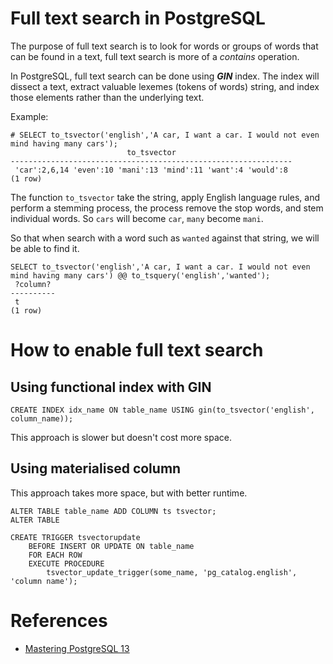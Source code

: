 # Full text search in PostgreSQL
The purpose of full text search is to look for words or groups of words that can be found in a text, full text search is more of a *contains* operation.

In PostgreSQL, full text search can be done using ***GIN*** index. The index will dissect a text, extract valuable lexemes (tokens of words) string, and index those elements rather than the underlying text.

Example:
```
# SELECT to_tsvector('english','A car, I want a car. I would not even mind having many cars');
                          to_tsvector                          
---------------------------------------------------------------
 'car':2,6,14 'even':10 'mani':13 'mind':11 'want':4 'would':8
(1 row)
```

The function `to_tsvector` take the string, apply English language rules, and perform a stemming process, the process remove the stop words, and stem individual words. So `cars` will become `car`, `many` become `mani`.

So that when search with a word such as `wanted` against that string, we will be able to find it.
```
SELECT to_tsvector('english','A car, I want a car. I would not even mind having many cars') @@ to_tsquery('english','wanted');
 ?column? 
----------
 t
(1 row)
```

# How to enable full text search
## Using functional index with GIN
```
CREATE INDEX idx_name ON table_name USING gin(to_tsvector('english', column_name));
```
This approach is slower but doesn't cost more space.
## Using materialised column
This approach takes more space, but with better runtime.
```
ALTER TABLE table_name ADD COLUMN ts tsvector;
ALTER TABLE

CREATE TRIGGER tsvectorupdate
    BEFORE INSERT OR UPDATE ON table_name
    FOR EACH ROW
    EXECUTE PROCEDURE
        tsvector_update_trigger(some_name, 'pg_catalog.english', 'column name');
```

# References
- [Mastering PostgreSQL 13](https://www.amazon.com/Mastering-PostgreSQL-administer-applications-efficiently/dp/1800567499)